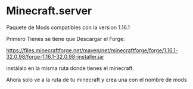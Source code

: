# Minecraft.server
Paquete de Mods compatibles con la version 1.16.1

Primero Tienes se tiene que Descargar el Forge:

https://files.minecraftforge.net/maven/net/minecraftforge/forge/1.16.1-32.0.98/forge-1.16.1-32.0.98-installer.jar

instálalo en la misma ruta donde tienes el minecraft.

Ahora solo ve a la ruta de tu minecraft y crea una con el nombre de mods
